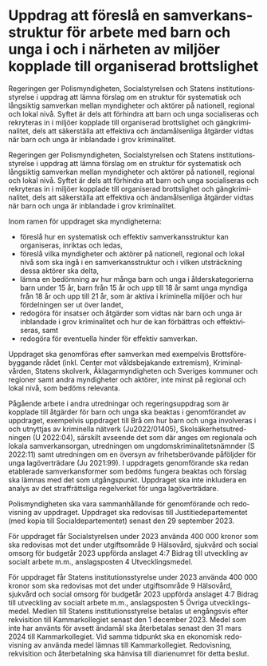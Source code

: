 # Uppdrag att föreslå en samverkans­struktur för arbete med barn och unga i och i närheten av miljöer kopplade till organiserad brottslighet

Regeringen ger Polis­myndigheten, Social­styrelsen och Statens institutions­styrelse i uppdrag att lämna förslag om en struktur för syste­matisk och långsiktig sam­verkan mellan myndig­heter och aktörer på nationell, regional och lokal nivå. Syftet är dels att för­hindra att barn och unga sociali­seras och rekry­teras in i miljöer kopplade till organi­serad brotts­lighet och gäng­krimi­nalitet, dels att säker­ställa att effektiva och ända­måls­enliga åtgärder vidtas när barn och unga är inblandade i grov kriminalitet.

Regeringen ger Polis­myndigheten, Social­styrelsen och Statens institutions­styrelse i uppdrag att lämna förslag om en struktur för syste­matisk och långsiktig sam­verkan mellan myndig­heter och aktörer på nationell, regional och lokal nivå. Syftet är dels att för­hindra att barn och unga sociali­seras och rekry­teras in i miljöer kopplade till organi­serad brotts­lighet och gäng­krimi­nalitet, dels att säker­ställa att effektiva och ända­måls­enliga åtgärder vidtas när barn och unga är inblandade i grov kriminalitet.

Inom ramen för uppdraget ska myndig­heterna:

* föreslå hur en systematisk och effektiv sam­verkans­struktur kan organiseras, inriktas och ledas,
* föreslå vilka myndig­heter och aktörer på nationell, regional och lokal nivå som ska ingå i en sam­verkans­struktur och i vilken utsträck­ning dessa aktörer ska delta,
* lämna en bedöm­ning av hur många barn och unga i ålders­kategori­erna barn under 15 år, barn från 15 år och upp till 18 år samt unga myndiga från 18 år och upp till 21 år, som är aktiva i krimi­nella miljöer och hur fördel­ningen ser ut över landet,
* redogöra för insatser och åtgärder som vidtas när barn och unga är inblandade i grov krimi­nalitet och hur de kan för­bättras och effektivi­seras, samt
* redogöra för eventu­ella hinder för effektiv samverkan.

Uppdraget ska genom­föras efter sam­verkan med exempelvis Brotts­före­byggande rådet (inkl. Center mot vålds­bejakande extremism), Kriminal­vården, Statens skolverk, Åklagar­myndig­heten och Sveriges kommuner och regioner samt andra myndig­heter och aktörer, inte minst på regional och lokal nivå, som bedöms relevanta.

Pågående arbete i andra utred­ningar och regerings­uppdrag som är kopplade till åtgärder för barn och unga ska beaktas i genom­förandet av upp­draget, exempelvis upp­draget till Brå om hur barn och unga involveras i och utnyttjas av krimi­nella nätverk (Ju2022/01405), Skol­säker­hets­utred­ningen (U 2022:04), särskilt avseende det som där anges om regionala och lokala sam­verkans­organ, utred­ningen om ungdoms­krimi­nalitets­nämnder (S 2022:11) samt utred­ningen om en översyn av frihets­berövande påföljder för unga lag­över­trädare (Ju 2021:99). I upp­dragets genom­förande ska redan etablerade sam­verkans­former som bedöms fungera beaktas och förslag ska lämnas med det som utgångs­punkt. Uppdraget ska inte inklu­dera en analys av det straff­rätts­liga regel­verket för unga lagöver­trädare.

Polismyndigheten ska vara samman­hållande för genom­förande och redo­visning av upp­draget. Upp­draget ska redovisas till Justitie­departe­mentet (med kopia till Social­departe­mentet) senast den 29 september 2023.

För uppdraget får Social­styrelsen under 2023 använda 400 000 kronor som ska redo­visas mot det under utgifts­område 9 Hälsovård, sjukvård och social omsorg för budgetår 2023 uppförda anslaget 4:7 Bidrag till utveckling av socialt arbete m.m., anslags­posten 4 Utvecklings­medel.

För uppdraget får Statens institutions­styrelse under 2023 använda 400 000 kronor som ska redo­visas mot det under utgifts­område 9 Hälsovård, sjukvård och social omsorg för budgetår 2023 upp­förda anslaget 4:7 Bidrag till utveckling av socialt arbete m.m., anslags­posten 5 Övriga utveck­lings­medel. Medlen till Statens institutions­styrelse betalas ut engångs­vis efter rekvisi­tion till Kammar­kollegiet senast den 1 december 2023. Medel som inte har använts för avsett ändamål ska åter­betalas senast den 31 mars 2024 till Kammar­kollegiet. Vid samma tidpunkt ska en ekono­misk redo­visning av använda medel lämnas till Kammar­kollegiet. Redo­visning, rekvisition och åter­betalning ska hänvisa till diarie­numret för detta beslut.
